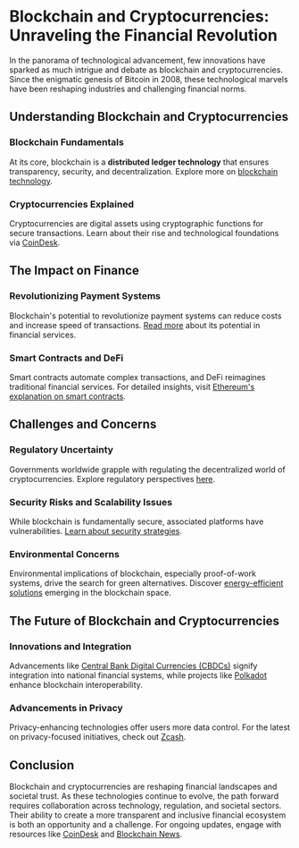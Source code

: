 # Blockchain and Cryptocurrencies: Unraveling the Financial Revolution

In the panorama of technological advancement, few innovations have sparked as much intrigue and debate as blockchain and cryptocurrencies. Since the enigmatic genesis of Bitcoin in 2008, these technological marvels have been reshaping industries and challenging financial norms.

## Understanding Blockchain and Cryptocurrencies

### Blockchain Fundamentals

At its core, blockchain is a **distributed ledger technology** that ensures transparency, security, and decentralization. Explore more on [blockchain technology](https://www.ibm.com/topics/what-is-blockchain).

### Cryptocurrencies Explained

Cryptocurrencies are digital assets using cryptographic functions for secure transactions. Learn about their rise and technological foundations via [CoinDesk](https://www.coindesk.com/learn/what-are-cryptocurrencies/).

## The Impact on Finance

### Revolutionizing Payment Systems

Blockchain's potential to revolutionize payment systems can reduce costs and increase speed of transactions. [Read more](https://www.forbes.com/sites/forbestechcouncil/2022/03/15/how-blockchain-will-revolutionize-financial-services/) about its potential in financial services.

### Smart Contracts and DeFi

Smart contracts automate complex transactions, and DeFi reimagines traditional financial services. For detailed insights, visit [Ethereum's explanation on smart contracts](https://ethereum.org/en/smart-contracts/).

## Challenges and Concerns

### Regulatory Uncertainty

Governments worldwide grapple with regulating the decentralized world of cryptocurrencies. Explore regulatory perspectives [here](https://www.brookings.edu/research/cryptocurrency-regulation-in-2021/).

### Security Risks and Scalability Issues

While blockchain is fundamentally secure, associated platforms have vulnerabilities. [Learn about security strategies](https://cointelegraph.com/learn/how-safe-is-blockchain-security-101).

### Environmental Concerns

Environmental implications of blockchain, especially proof-of-work systems, drive the search for green alternatives. Discover [energy-efficient solutions](https://consensys.net/blog/ethereum-2-0/what-is-proof-of-stake/) emerging in the blockchain space.

## The Future of Blockchain and Cryptocurrencies

### Innovations and Integration 

Advancements like [Central Bank Digital Currencies (CBDCs)](https://www.bis.org/cbdc.htm) signify integration into national financial systems, while projects like [Polkadot](https://polkadot.network/) enhance blockchain interoperability.

### Advancements in Privacy

Privacy-enhancing technologies offer users more data control. For the latest on privacy-focused initiatives, check out [Zcash](https://z.cash/).

## Conclusion

Blockchain and cryptocurrencies are reshaping financial landscapes and societal trust. As these technologies continue to evolve, the path forward requires collaboration across technology, regulation, and societal sectors. Their ability to create a more transparent and inclusive financial ecosystem is both an opportunity and a challenge. For ongoing updates, engage with resources like [CoinDesk](https://www.coindesk.com/) and [Blockchain News](https://www.blockchain.news/).